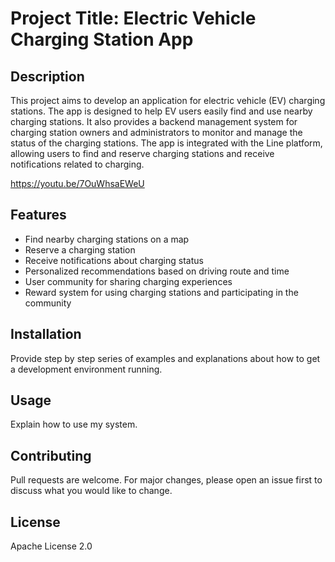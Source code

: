 # Project Title: Electric Vehicle Charging Station App

## Description

This project aims to develop an application for electric vehicle (EV) charging stations. The app is designed to help EV users easily find and use nearby charging stations. It also provides a backend management system for charging station owners and administrators to monitor and manage the status of the charging stations. The app is integrated with the Line platform, allowing users to find and reserve charging stations and receive notifications related to charging.

https://youtu.be/7OuWhsaEWeU

## Features

- Find nearby charging stations on a map
- Reserve a charging station
- Receive notifications about charging status
- Personalized recommendations based on driving route and time
- User community for sharing charging experiences
- Reward system for using charging stations and participating in the community

## Installation

Provide step by step series of examples and explanations about how to get a development environment running.

## Usage

Explain how to use my system.

## Contributing

Pull requests are welcome. For major changes, please open an issue first to discuss what you would like to change.

## License

Apache License 2.0
